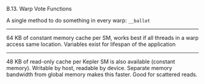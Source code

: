 B.13. Warp Vote Functions

A single method to do something in every warp: `__ballot`

---

64 KB of constant memory cache per SM, works best if all threads in a warp access same location. Variables exist for lifespan of the application

---

48 KB of read-only cache per Kepler SM is also available (constant memory). Writable by host, readable by device. Separate memory bandwidth from global memory makes this faster. Good for scattered reads.